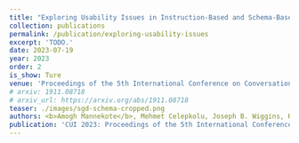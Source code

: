 ```yaml
---
title: "Exploring Usability Issues in Instruction-Based and Schema-Based Authoring of Task-Oriented Dialogue Agents"
collection: publications
permalink: /publication/exploring-usability-issues
excerpt: 'TODO.'
date: 2023-07-19
year: 2023
order: 2
is_show: Ture
venue: 'Proceedings of the 5th International Conference on Conversational User Interfaces'
# arxiv: 1911.08718
# arxiv_url: https://arxiv.org/abs/1911.08718
teaser: ./images/sgd-schema-cropped.png
authors: <b>Amogh Mannekote</b>, Mehmet Celepkolu, Joseph B. Wiggins, Kristy Elizabeth Boyer
publication: 'CUI 2023: Proceedings of the 5th International Conference on Conversational User Interfaces'
---
```


<!-- This paper is about the number 3. The number 4 is left for future work. -->

<!-- [Download paper here](http://academicpages.github.io/files/paper3.pdf) -->
